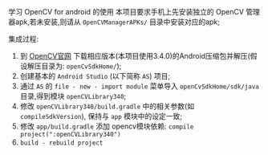 学习 OpenCV for android 的使用
本项目要求手机上先安装独立的 OpenCV 管理器apk,若未安装,则请从 `OpenCVManagerAPKs/` 目录中安装对应的apk;

集成过程:
1. 到 [OpenCV官网](https://opencv.org/releases.html) 下载相应版本(本项目使用3.4.0)的Android压缩包并解压(假设解压目录为: `openCvSdkHome/`);
2. 创建基本的 `Android Studio` (以下简称 `AS`) 项目;
3. 通过 `AS` 的 `file - new - import module` 菜单导入 `openCvSdkHome/sdk/java` 目录,得到模块 `openCVLibrary340`;
4. 修改 `openCVLibrary340/build.gradle` 中的相关参数(如 `compileSdkVersion`), 保持与 `app` 模块中的设定一致;
5. 修改 `app/build.gradle` 添加 opencv模块依赖: `compile project(":openCVLibrary340")`
6. `build - rebuild project`